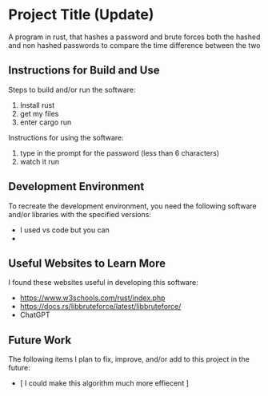 # Project Title (Update)

A program in rust, that hashes a password and brute forces both the hashed and non hashed passwords to compare the time difference between the two


## Instructions for Build and Use

Steps to build and/or run the software:

1. Install rust
2. get my files
3. enter cargo run

Instructions for using the software:

1. type in the prompt for the password (less than 6 characters)
2. watch it run

## Development Environment 

To recreate the development environment, you need the following software and/or libraries with the specified versions:

* I used vs code but you can
*

## Useful Websites to Learn More

I found these websites useful in developing this software:

* https://www.w3schools.com/rust/index.php
* https://docs.rs/libbruteforce/latest/libbruteforce/
* ChatGPT

## Future Work

The following items I plan to fix, improve, and/or add to this project in the future:

* [ I could make this algorithm much more effiecent ]
